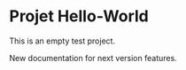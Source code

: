 # Projet Hello-World

This is an empty test project.

New documentation for next version features.

